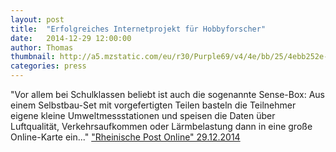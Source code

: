 ```yaml
---
layout: post
title:  "Erfolgreiches Internetprojekt für Hobbyforscher"
date:   2014-12-29 12:00:00
author: Thomas
thumbnail: http://a5.mzstatic.com/eu/r30/Purple69/v4/4e/bb/25/4ebb252e-06d6-a6ad-51d9-8bec2b557b92/icon175x175.png
categories: press
---
```

"Vor allem bei Schulklassen beliebt ist auch die sogenannte Sense-Box: Aus einem Selbstbau-Set mit vorgefertigten Teilen basteln die Teilnehmer eigene kleine Umweltmessstationen und speisen die Daten über Luftqualität, Verkehrsaufkommen oder Lärmbelastung dann in eine große Online-Karte ein..."
<a href="http://www.rp-online.de/panorama/wissen/erfolgreiches-internetprojekt-fuer-hobbyforscher-aid-1.4764906" target="_blank">"Rheinische Post Online" 29.12.2014</a>
